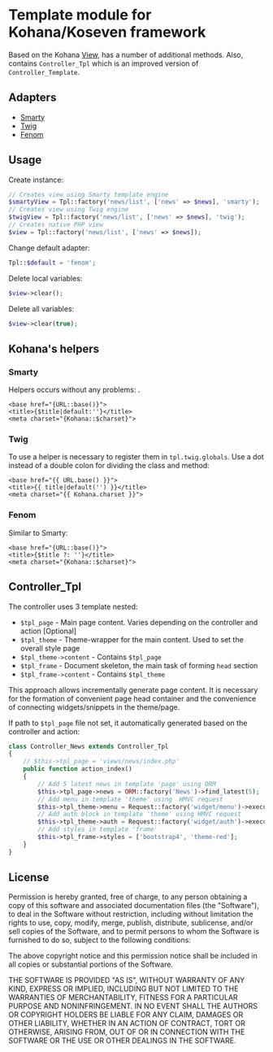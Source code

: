 # Template module for Kohana/Koseven framework

Based on the Kohana [View](../kohana/mvc/views), has a number of additional methods.
Also, contains `Controller_Tpl` which is an improved version of `Controller_Template`.

## Adapters

- [Smarty](https://github.com/smarty-php/smarty)
- [Twig](http://twig.sensiolabs.org)
- [Fenom](https://github.com/fenom-template)

## Usage

Create instance:

~~~php
// Creates view using Smarty template engine
$smartyView = Tpl::factory('news/list', ['news' => $news], 'smarty');
// Creates view using Twig engine
$twigView = Tpl::factory('news/list', ['news' => $news], 'twig');
// Creates native PHP view
$view = Tpl::factory('news/list', ['news' => $news]);
~~~

Change default adapter:

~~~php
Tpl::$default = 'fenom';
~~~

Delete local variables:

~~~php
$view->clear();
~~~

Delete all variables:

~~~php
$view->clear(true);
~~~

## Kohana's helpers

### Smarty

Helpers occurs without any problems:
.
~~~smarty
<base href="{URL::base()}">
<title>{$title|default:''}</title>
<meta charset="{Kohana::$charset}">
~~~

### Twig

To use a helper is necessary to register them in `tpl.twig.globals`. Use a dot instead of a double colon for dividing the class and method:

~~~twig
<base href="{{ URL.base() }}">
<title>{{ title|default('') }}</title>
<meta charset="{{ Kohana.charset }}">
~~~

### Fenom

Similar to Smarty:

~~~smarty
<base href="{URL::base()}">
<title>{$title ?: ''}</title>
<meta charset="{Kohana::$charset}">
~~~

## Controller_Tpl

The controller uses 3 template nested:

- `$tpl_page` - Main page content. Varies depending on the controller and action [Optional]
- `$tpl_theme` - Theme-wrapper for the main content. Used to set the overall style page
- `$tpl_theme->content` - Contains `$tpl_page`
- `$tpl_frame` - Document skeleton, the main task of forming `head` section
- `$tpl_frame->content` - Contains `$tpl_theme`

This approach allows incrementally generate page content. It is necessary for the formation of convenient page head container 
and the convenience of connecting widgets/snippets in the theme/page.

If path to `$tpl_page` file not set, it automatically generated based on the controller and action:

~~~php
class Controller_News extends Controller_Tpl
{
	// $this->tpl_page = 'views/news/index.php'
	public function action_index()
	{
		// Add 5 latest news in template 'page' using ORM
		$this->tpl_page->news = ORM::factory('News')->find_latest(5);
		// Add menu in template 'theme' using  HMVC request
		$this->tpl_theme->menu = Request::factory('widget/menu')->execute();
		// Add auth block in template 'theme' using HMVC request
		$this->tpl_theme->auth = Request::factory('widget/auth')->execute();
		// Add styles in template 'frame'
		$this->tpl_frame->styles = ['bootstrap4', 'theme-red'];
	}
}
~~~

## License

Permission is hereby granted, free of charge, to any person obtaining a copy
of this software and associated documentation files (the "Software"), to deal
in the Software without restriction, including without limitation the rights
to use, copy, modify, merge, publish, distribute, sublicense, and/or sell
copies of the Software, and to permit persons to whom the Software is
furnished to do so, subject to the following conditions:

The above copyright notice and this permission notice shall be included in
all copies or substantial portions of the Software.

THE SOFTWARE IS PROVIDED "AS IS", WITHOUT WARRANTY OF ANY KIND, EXPRESS OR
IMPLIED, INCLUDING BUT NOT LIMITED TO THE WARRANTIES OF MERCHANTABILITY,
FITNESS FOR A PARTICULAR PURPOSE AND NONINFRINGEMENT. IN NO EVENT SHALL THE
AUTHORS OR COPYRIGHT HOLDERS BE LIABLE FOR ANY CLAIM, DAMAGES OR OTHER
LIABILITY, WHETHER IN AN ACTION OF CONTRACT, TORT OR OTHERWISE, ARISING FROM,
OUT OF OR IN CONNECTION WITH THE SOFTWARE OR THE USE OR OTHER DEALINGS IN
THE SOFTWARE.
